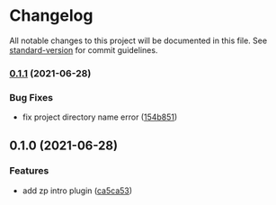 # Changelog

All notable changes to this project will be documented in this file. See [standard-version](https://github.com/conventional-changelog/standard-version) for commit guidelines.

### [0.1.1](https://github.com/zppack/zp-plugin-intro/compare/v0.1.0...v0.1.1) (2021-06-28)


### Bug Fixes

* fix project directory name error ([154b851](https://github.com/zppack/zp-plugin-intro/commit/154b851442519ba6ff2a7230ef036bbef3bfed09))

## 0.1.0 (2021-06-28)


### Features

* add zp intro plugin ([ca5ca53](https://github.com/zppack/zp-plugin-intro/commit/ca5ca53a62bdf8eda411396c8f3c2a028687132b))
